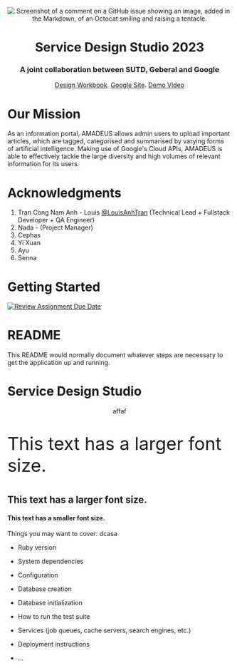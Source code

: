 <!-- Logo of website -->
<div align="center">

![Screenshot of a comment on a GitHub issue showing an image, added in the Markdown, of an Octocat smiling and raising a tentacle.](https://silvaco.com/wp-content/uploads/2020/02/stud_logo_large1-300x159.jpg)

</div>

<!-- Introduction of project -->

<div align="center">
  
# Service Design Studio 2023

</div>

<h3 align="center" style="text-decoration: none;">A joint collaboration between SUTD, Geberal and Google</h3>

<div align="center">

[Design Workbook](https://pages.github.com/). [Google Site](https://pages.github.com/). [Demo Video](https://pages.github.com/)

</div>

<!-- Our Mission -->

# Our Mission

As an information portal, AMADEUS allows admin users to upload important articles, which are tagged, categorised and summarised by varying forms of artificial intelligence. Making use of Google's Cloud APIs, AMADEUS is able to effectively tackle the large diversity and high volumes of relevant information for its users.

<!-- Acknewledgment -->
# Acknowledgments
1. Tran Cong Nam Anh - Louis [@LouisAnhTran](https://github.com/LouisAnhTran?tab=repositories) (Technical Lead + Fullstack Developer + QA Engineer)
2. Nada - (Project Manager)
3. Cephas
4. Yi Xuan
5. Ayu
6. Senna

# Getting Started


[![Review Assignment Due Date](https://classroom.github.com/assets/deadline-readme-button-24ddc0f5d75046c5622901739e7c5dd533143b0c8e959d652212380cedb1ea36.svg)](https://classroom.github.com/a/PW-Vmbf6)
# README

</p>

This README would normally document whatever steps are necessary to get the
application up and running.
# Service Design Studio

<p align="center">
affaf
</p>

<p style="font-size:40px;">
This text has a larger font size.
</p>

<h2>This text has a larger font size.</h2>
<h4>This text has a smaller font size.</h4>

Things you may want to cover:
dcasa

* Ruby version

* System dependencies

* Configuration

* Database creation

* Database initialization

* How to run the test suite

* Services (job queues, cache servers, search engines, etc.)

* Deployment instructions

* ...
